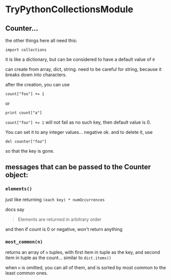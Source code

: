 # TryPythonCollectionsModule


## Counter...

the other things here all need this:

    import collections


it is like a dictionary, but can be considered to have a default value of `0`

can create from array, dict, string.  need to be careful for string, because it breaks down into characters.

after the creation, you can use

    count["foo"] += 1

or

    print count["a"]

`count["foo"] += 1` will not fail as no such key, then default value is 0.

You can set it to any integer values... negative ok.
and to delete it, use

    del counter["foo"]
    
so that the key is gone.

## messages that can be passed to the Counter object:

### `elements()`

just like returning    `(each key) * numOccurrences`

docs say 

> Elements are returned in arbitrary order

and then if count is 0 or negative, won't return anything

### `most_common(n)`

returns an array of `n` tuples, with first item in tuple as the key, and second item in tuple as the count... similar to `dict.items()`

when `n` is omitted, you can all of them, and is sorted by most common to the least common ones.



